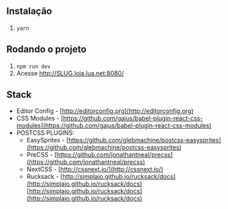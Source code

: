 ## Instalação

1. `yarn`

## Rodando o projeto

1. `npm run dev`
2. Acesse http://SLUG.loja.lua.net:8080/


## Stack

* Editor Config - [http://editorconfig.org](http://editorconfig.org)
* CSS Modules - [https://github.com/gajus/babel-plugin-react-css-modules](https://github.com/gajus/babel-plugin-react-css-modules)
* POSTCSS PLUGINS:
  * EasySprites - [https://github.com/glebmachine/postcss-easysprites](https://github.com/glebmachine/postcss-easysprites)
  * PreCSS - [https://github.com/jonathantneal/precss](https://github.com/jonathantneal/precss)
  * NextCSS - [http://cssnext.io/](http://cssnext.io/)
  * Rucksack - [http://simplaio.github.io/rucksack/docs](http://simplaio.github.io/rucksack/docs)
  [http://simplaio.github.io/rucksack/docs](http://simplaio.github.io/rucksack/docs)
